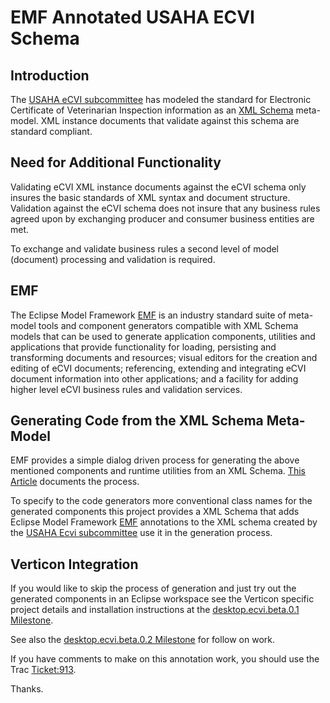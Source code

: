 EMF Annotated USAHA ECVI Schema
===================

Introduction
------------

The [USAHA eCVI subcommittee](https://github.com/tracefirst/usaha_committee) has modeled the standard for Electronic Certificate of Veterinarian Inspection information as an [XML Schema](http://en.wikipedia.org/wiki/XML_Schema) meta-model. XML instance documents 
that validate against this schema are standard compliant. 

Need for Additional Functionality
------

Validating eCVI XML instance documents against the eCVI schema only insures the basic standards of XML syntax and document structure. Validation 
against the eCVI schema does not insure that any business rules agreed upon by exchanging producer and consumer business entities are met. 

To exchange and validate business rules a second level of model (document) processing and validation is required.

EMF
---

The Eclipse Model Framework [EMF](http://www.eclipse.org/modeling/emf/) is an industry standard suite of meta-model tools and component generators
compatible with XML Schema models that can be used to generate application components, utilities and applications that provide functionality for loading, persisting and transforming documents and resources; visual editors for the
creation and editing of eCVI documents; referencing, extending and integrating eCVI document information into other applications; and a facility 
for adding higher level eCVI business rules and validation services.

Generating Code from the XML Schema Meta-Model
-----------------------------------------

EMF provides a simple dialog driven process for generating the above mentioned components and runtime utilities from an XML Schema.
[This Article](http://techblog.goelite.org/generating-an-xml-editor-based-on-xsd-using-emf/) documents the process.

To specify to the code generators more conventional class names for the generated components this project provides a XML Schema that 
adds Eclipse Model Framework [EMF](http://www.eclipse.org/modeling/emf/) annotations to the XML schema created by 
the [USAHA Ecvi subcommittee](https://github.com/tracefirst/usaha_committee) use it in the generation process.

Verticon Integration
--------------------

If you would like to skip the process of generation and just try out the generated components in an Eclipse workspace 
see the Verticon specific project details and installation instructions at the 
[desktop.ecvi.beta.0.1 Milestone](http://tracker-project.verticon.com/verticon_Tracker/milestone/desktop.ecvi.beta.0.1).

See also the [desktop.ecvi.beta.0.2 Milestone](http://tracker-project.verticon.com/verticon_Tracker/milestone/desktop.ecvi.beta.0.2) for
follow on work.

If you have comments to make on this annotation work, you should use the Trac
[Ticket:913](http://tracker-project.verticon.com/verticon_Tracker/ticket/913). 

Thanks.
